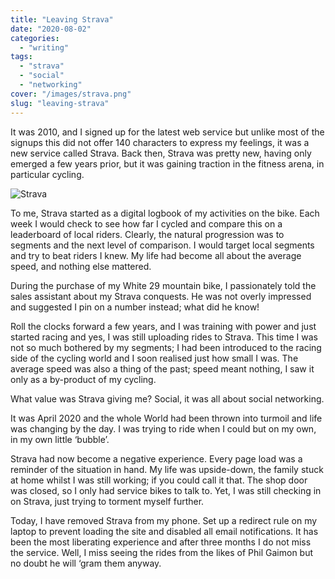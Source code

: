 ```yaml
---
title: "Leaving Strava"
date: "2020-08-02"
categories:
  - "writing"
tags:
  - "strava"
  - "social"
  - "networking"
cover: "/images/strava.png"
slug: "leaving-strava"
---
```


It was 2010, and I signed up for the latest web service but unlike most of the signups this did not offer 140 characters to express my feelings, it was a new service called Strava. Back then, Strava was pretty new, having only emerged a few years prior, but it was gaining traction in the fitness arena, in particular cycling.

![Strava](/images/strava.png)

To me, Strava started as a digital logbook of my activities on the bike. Each week I would check to see how far I cycled and compare this on a leaderboard of local riders. Clearly, the natural progression was to segments and the next level of comparison. I would target local segments and try to beat riders I knew.
My life had become all about the average speed, and nothing else mattered.

During the purchase of my White 29 mountain bike, I passionately told the sales assistant about my Strava conquests. He was not overly impressed and suggested I pin on a number instead; what did he know!

Roll the clocks forward a few years, and I was training with power and just started racing and yes, I was still uploading rides to Strava. This time I was not so much bothered by my segments; I had been introduced to the racing side of the cycling world and I soon realised just how small I was. The average speed was also a thing of the past; speed meant nothing, I saw it only as a by-product of my cycling. 

What value was Strava giving me? Social, it was all about social networking.

It was April 2020 and the whole World had been thrown into turmoil and life was changing by the day. I was trying to ride when I could but on my own, in my own little ‘bubble’. 

Strava had now become a negative experience. Every page load was a reminder of the situation in hand. My life was upside-down, the family stuck at home whilst I was still working; if you could call it that. The shop door was closed, so I only had service bikes to talk to. Yet, I was still checking in on Strava, just trying to torment myself further.

Today, I have removed Strava from my phone. Set up a redirect rule on my laptop to prevent loading the site and disabled all email notifications. It has been the most liberating experience and after three months I do not miss the service. Well, I miss seeing the rides from the likes of Phil Gaimon but no doubt he will ‘gram them anyway.
